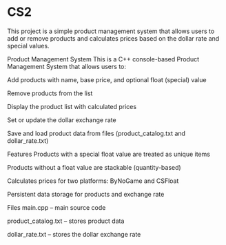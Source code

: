 # CS2
This project is a simple product management system that allows users to add or remove products and calculates prices based on the dollar rate and special values.

Product Management System
This is a C++ console-based Product Management System that allows users to:

Add products with name, base price, and optional float (special) value

Remove products from the list

Display the product list with calculated prices

Set or update the dollar exchange rate

Save and load product data from files (product_catalog.txt and dollar_rate.txt)

Features
Products with a special float value are treated as unique items

Products without a float value are stackable (quantity-based)

Calculates prices for two platforms: ByNoGame and CSFloat

Persistent data storage for products and exchange rate

Files
main.cpp – main source code

product_catalog.txt – stores product data

dollar_rate.txt – stores the dollar exchange rate
